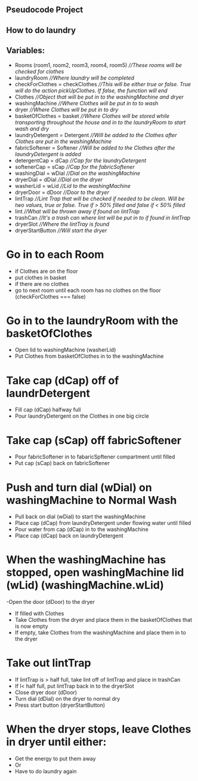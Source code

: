 ## Pseudocode Project

## How to do laundry

## Variables: 
- Rooms (room1, room2, room3, room4, room5) *//These rooms will be checked for clothes*
- laundryRoom *//Where laundry will be completed*
- checkForClothes = checkClothes *//This will be either true or false. True will do the action pickUpClothes. If false, the function will end*
- Clothes *//Object that will be put in to the washingMachine and dryer*
- washingMachine *//Where Clothes will be put in to to wash*
- dryer *//Where Clothes will be put in to dry*
- basketOfClothes = basket *//Where Clothes will be stored while transporting throughout the house and in to the laundryRoom to start wash and dry*
- laundryDetergent = Detergent *//Will be added to the Clothes after Clothes are put in the washingMachine*
- fabricSoftener = Softener *//Will be added to the Clothes after the laundryDetergent is added*
- detergentCap = dCap *//Cap for the laundryDetergent*
- softenerCap = sCap *//Cap for the fabricSoftener*
- washingDial = wDial *//Dial on the washingMachine*
- dryerDial = dDial *//Dial on the dryer*
- washerLid = wLid *//Lid to the washingMachine*
- dryerDoor = dDoor *//Door to the dryer*
- lintTrap *//Lint Trap that will be checked if needed to be clean. Will be two values, true or false. True if > 50% filled and false if < 50% filled*
- lint *//What will be thrown away if found on lintTrap*
- trashCan *//It's a trash can where lint will be put in to if found in lintTrap*
- dryerSlot *//Where the lintTray is found*
- dryerStartButton *//Will start the dryer*

# Go in to each Room
- if Clothes are on the floor
- put clothes in basket
- if there are no clothes
- go to next room until each room has no clothes on the floor (checkForClothes === false)

# Go in to the laundryRoom with the basketOfClothes
- Open lid to washingMachine (washerLid)
- Put Clothes from basketOfClothes in to the washingMachine

# Take cap (dCap) off of laundrDetergent
- Fill cap (dCap) halfway full
- Pour laundryDetergent on the Clothes in one big circle

# Take cap (sCap) off fabricSoftener
- Pour fabricSoftener in to fabaricSpftener compartment until filled
- Put cap (sCap) back on fabricSoftener

# Push and turn dial (wDial) on washingMachine to Normal Wash
- Pull back on dial (wDial) to start the washingMachine
- Place cap (dCap) from laundryDetergent under flowing water until filled
- Pour water from cap (dCap) in to the washingMachine
- Place cap (dCap) back on laundryDetergent

# When the washingMachine has stopped, open washingMachine lid (wLid) (washingMachine.wLid)
-Open the door (dDoor) to the dryer
- If filled with Clothes
- Take Clothes from the dryer and place them in the basketOfClothes that is now empty
- If empty, take Clothes from the washingMachine and place them in to the dryer

# Take out lintTrap
- If lintTrap is > half full, take lint off of lintTrap and place in trashCan
- If l< half full, put lintTrap back in to the dryerSlot
- Close dryer door (dDoor)
- Turn dial (dDial) on the dryer to normal dry
- Press start button (dryerStartButton)

# When the dryer stops, leave Clothes in dryer until either:
- Get the energy to put them away
- Or
- Have to do laundry again